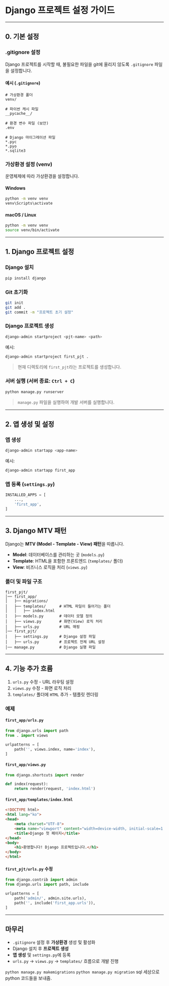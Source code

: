 # Django 프로젝트 설정 가이드

---

## 0. 기본 설정

### .gitignore 설정
Django 프로젝트를 시작할 때, 불필요한 파일을 git에 올리지 않도록 `.gitignore` 파일을 설정합니다.

#### 예시 (`.gitignore`)
```
# 가상환경 폴더
venv/

# 파이썬 캐시 파일
__pycache__/

# 환경 변수 파일 (보안)
.env

# Django 마이그레이션 파일
*.pyc
*.pyo
*.sqlite3
```

### 가상환경 설정 (venv)
운영체제에 따라 가상환경을 설정합니다.

#### Windows
```sh
python -m venv venv
venv\Scripts\activate
```
#### macOS / Linux
```sh
python -m venv venv
source venv/bin/activate
```

---

## 1. Django 프로젝트 설정

### Django 설치
```sh
pip install django
```

### Git 초기화
```sh
git init
git add .
git commit -m "프로젝트 초기 설정"
```

### Django 프로젝트 생성
```sh
django-admin startproject <pjt-name> <path>
```
예시:
```sh
django-admin startproject first_pjt .
```
> 현재 디렉토리에 `first_pjt`라는 프로젝트를 생성합니다.

### 서버 실행 (서버 종료: `Ctrl + C`)
```sh
python manage.py runserver
```
> `manage.py` 파일을 실행하여 개발 서버를 실행합니다.

---

## 2. 앱 생성 및 설정

### 앱 생성
```sh
django-admin startapp <app-name>
```
예시:
```sh
django-admin startapp first_app
```

### 앱 등록 (`settings.py`)
```python
INSTALLED_APPS = [
    ...,
    'first_app',
]
```

---

## 3. Django MTV 패턴

Django는 **MTV (Model - Template - View) 패턴**을 따릅니다.

- **Model**: 데이터베이스를 관리하는 곳 (`models.py`)
- **Template**: HTML을 포함한 프론트엔드 (`templates/` 폴더)
- **View**: 비즈니스 로직을 처리 (`views.py`)

### 폴더 및 파일 구조
```
first_pjt/
│── first_app/
│   ├── migrations/
│   ├── templates/      # HTML 파일이 들어가는 폴더
│   │   ├── index.html
│   ├── models.py       # 데이터 모델 정의
│   ├── views.py        # 화면(View) 로직 처리
│   ├── urls.py         # URL 매핑
│── first_pjt/
│   ├── settings.py     # Django 설정 파일
│   ├── urls.py         # 프로젝트 전체 URL 설정
│── manage.py           # Django 실행 파일
```

---

## 4. 기능 추가 흐름

1. `urls.py` 수정 - URL 라우팅 설정
2. `views.py` 수정 - 화면 로직 처리
3. `templates/` 폴더에 `HTML` 추가 - 템플릿 렌더링

### 예제

#### `first_app/urls.py`
```python
from django.urls import path
from . import views

urlpatterns = [
    path('', views.index, name='index'),
]
```

#### `first_app/views.py`
```python
from django.shortcuts import render

def index(request):
    return render(request, 'index.html')
```

#### `first_app/templates/index.html`
```html
<!DOCTYPE html>
<html lang="ko">
<head>
    <meta charset="UTF-8">
    <meta name="viewport" content="width=device-width, initial-scale=1.0">
    <title>Django 첫 페이지</title>
</head>
<body>
    <h1>환영합니다! Django 프로젝트입니다.</h1>
</body>
</html>
```

#### `first_pjt/urls.py` 수정
```python
from django.contrib import admin
from django.urls import path, include

urlpatterns = [
    path('admin/', admin.site.urls),
    path('', include('first_app.urls')),
]
```

---

##  마무리
- `.gitignore` 설정 후 **가상환경** 생성 및 활성화
- Django 설치 후 **프로젝트 생성**
- **앱 생성** 및 `settings.py`에 등록
- `urls.py` → `views.py` → `templates/` 흐름으로 개발 진행

`python manage.py makemigrations`
`python manage.py migration`
sql 세상으로 python 코드들을 보내줌.

